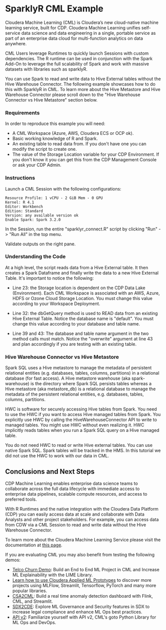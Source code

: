 # SparklyR CML Example

Cloudera Machine Learning (CML) is Cloudera’s new cloud-native machine learning service, built for CDP. Cloudera Machine Learning unifies self-service data science and data engineering in a single, portable service as part of an enterprise data cloud for multi-function analytics on data anywhere.

CML Users leverage Runtimes to quickly launch Sessions with custom dependencies. The R runtime can be used in conjunction with the Spark Add-On to leverage the full scalability of Spark and work with massive datasets with libraries such as sparklyR.

You can use Spark to read and write data to Hive External tables without the Hive Warehouse Connector. The following example showcases how to do this with SparklyR in CML. To learn more about the Hive Metastore and Hive Warehouse Connector please scroll down to the "Hive Warehouse Connector vs Hive Metastore" section below.

### Requirements

In order to reproduce this example you will need:

* A CML Workspace (Azure, AWS, Cloudera ECS or OCP ok).
* Basic working knowledge of R and Spark.
* An existing table to read data from. If you don't have one you can modify the script to create one.
* The value of the Storage Location variable for your CDP Environment. If you don't know it you can get this from the CDP Management Console or ask your CDP Admin.

### Instructions

Launch a CML Session with the following configurations:

```
Resource Profile: 1 vCPU - 2 GiB Mem - 0 GPU
Kernel: R 4.1
Editor: Workbench
Edition: Standard
Version: any available version ok
Enable Spark: Spark 3.2.0
```

In the Session, run the entire "sparklyr_connect.R" script by clicking "Run" -> "Run All" in the top menu.

Validate outputs on the right pane.

### Understanding the Code

At a high level, the script reads data from a Hive External table. It then creates a Spark Dataframe and finally write the data to a new Hive External Table. It's important to notice the following:

* Line 23: the Storage location is dependent on the CDP Data Lake (Environment). Each CML Workspace is associated with an AWS, Azure, HDFS or Ozone Cloud Storage Location. You must change this value according to your Workspace Deployment.

* Line 32: the dbGetQuery method is used to READ data from an existing Hive External Table. Notice the database name is "default". You must change this value according to your database and table name.

* Line 39 and 43: The database and table name argument in the two method calls must match. Notice the "overwrite" argument at line 43 and plan accordingly if you are testing with an existing table.


### Hive Warehouse Connector vs Hive Metastore

Spark SQL uses a Hive metastore to manage the metadata of persistent relational entities (e.g. databases, tables, columns, partitions) in a relational database (for fast access). A Hive metastore warehouse (aka spark-warehouse) is the directory where Spark SQL persists tables whereas a Hive metastore (aka metastore_db) is a relational database to manage the metadata of the persistent relational entities, e.g. databases, tables, columns, partitions.

HWC is software for securely accessing Hive tables from Spark. You need to use the HWC if you want to access Hive managed tables from Spark. You explicitly use HWC by calling the HiveWarehouseConnector API to write to managed tables. You might use HWC without even realizing it. HWC implicitly reads tables when you run a Spark SQL query on a Hive managed table.

You do not need HWC to read or write Hive external tables. You can use native Spark SQL. Spark tables will be tracked in the HMS. In this tutorial we did not use the HWC to work with our data in CML.

## Conclusions and Next Steps

CDP Machine Learning enables enterprise data science teams to collaborate across the full data lifecycle with immediate access to enterprise data pipelines, scalable compute resources, and access to preferred tools.

With R Runtimes and the native integration with the Cloudera Data Platform (CDP) you can easily access data at scale and collaborate with Data Analysts and other project stakeholders. For example, you can access data from CDW via a CML Session to read and write data without the Hive Warehouse Connector. 

To learn more about the Cloudera Machine Learning Service please visit the documentation at [this page](https://docs.cloudera.com/machine-learning/cloud/product/topics/ml-product-overview.html).

If you are evaluating CML you may also benefit from testing the following demos:

* [Telco Churn Demo](https://github.com/pdefusco/CML_AMP_Churn_Prediction): Build an End to End ML Project in CML and Increase ML Explainability with the LIME Library.
* [Learn how to use Cloudera Applied ML Prototypes](https://docs.cloudera.com/machine-learning/cloud/applied-ml-prototypes/topics/ml-amps-overview.html) to discover more projects using MLFlow, Streamlit, Tensorflow, PyTorch and many more popular libraries.
* [CSA2CML](https://github.com/pdefusco/CSA2CML): Build a real time anomaly detection dashboard with Flink, CML, and Streamlit.
* [SDX2CDE](https://github.com/pdefusco/SDX2CDE): Explore ML Governance and Security features in SDX to increase legal compliance and enhance ML Ops best practices.
* [API v2](https://github.com/pdefusco/CML_AMP_APIv2): Familiarize yourself with API v2, CML's goto Python Library for ML Ops and DevOps.
